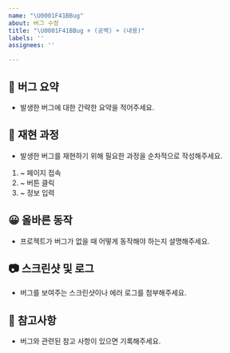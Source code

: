 ```yaml
---
name: "\U0001F41BBug"
about: 버그 수정
title: "\U0001F41BBug + (공백) + (내용)"
labels: ''
assignees: ''

---
```


## 📑 버그 요약
- 발생한 버그에 대한 간략한 요약을 적어주세요.

## 📝 재현 과정
- 발생한 버그를 재현하기 위해 필요한 과정을 순차적으로 작성해주세요.
1. ~ 페이지 접속
2. ~ 버튼 클릭
3. ~ 정보 입력

## 😀 올바른 동작
- 프로젝트가 버그가 없을 때 어떻게 동작해야 하는지 설명해주세요.

## 📷 스크린샷 및 로그
- 버그를 보여주는 스크린샷이나 에러 로그를 첨부해주세요.

## 📌 참고사항
- 버그와 관련된 참고 사항이 있으면 기록해주세요.
